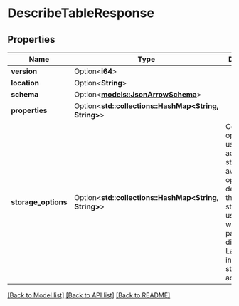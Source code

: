 # DescribeTableResponse

## Properties

Name | Type | Description | Notes
------------ | ------------- | ------------- | -------------
**version** | Option<**i64**> |  | [optional]
**location** | Option<**String**> |  | [optional]
**schema** | Option<[**models::JsonArrowSchema**](JsonArrowSchema.md)> |  | [optional]
**properties** | Option<**std::collections::HashMap<String, String>**> |  | [optional]
**storage_options** | Option<**std::collections::HashMap<String, String>**> | Configuration options to be used to access storage. The available options depend on the type of storage in use. These will be passed directly to Lance to initialize storage access.  | [optional]

[[Back to Model list]](../README.md#documentation-for-models) [[Back to API list]](../README.md#documentation-for-api-endpoints) [[Back to README]](../README.md)


